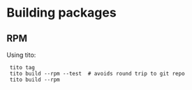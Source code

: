 # Building packages

## RPM

Using tito:

     tito tag
     tito build --rpm --test  # avoids round trip to git repo
     tito build --rpm 
